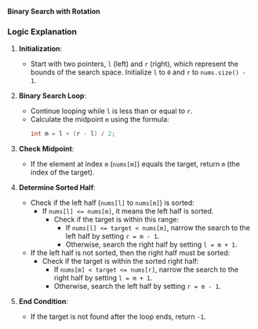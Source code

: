 **Binary Search with Rotation**
### Logic Explanation

1. **Initialization**:
   - Start with two pointers, `l` (left) and `r` (right), which represent the bounds of the search space. Initialize `l` to `0` and `r` to `nums.size() - 1`.

2. **Binary Search Loop**:
   - Continue looping while `l` is less than or equal to `r`.
   - Calculate the midpoint `m` using the formula:
     ```cpp
     int m = l + (r - l) / 2;
     ```

3. **Check Midpoint**:
   - If the element at index `m` (`nums[m]`) equals the target, return `m` (the index of the target).

4. **Determine Sorted Half**:
   - Check if the left half (`nums[l]` to `nums[m]`) is sorted:
     - If `nums[l] <= nums[m]`, it means the left half is sorted.
       - Check if the target is within this range:
         - If `nums[l] <= target < nums[m]`, narrow the search to the left half by setting `r = m - 1`.
         - Otherwise, search the right half by setting `l = m + 1`.
   - If the left half is not sorted, then the right half must be sorted:
     - Check if the target is within the sorted right half:
       - If `nums[m] < target <= nums[r]`, narrow the search to the right half by setting `l = m + 1`.
       - Otherwise, search the left half by setting `r = m - 1`.

5. **End Condition**:
   - If the target is not found after the loop ends, return `-1`.
